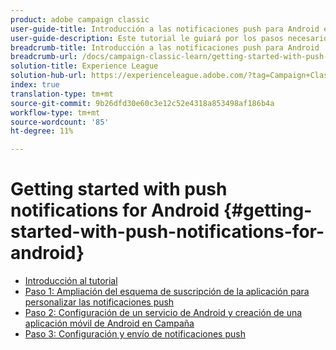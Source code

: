 ```yaml
---
product: adobe campaign classic
user-guide-title: Introducción a las notificaciones push para Android en Campaign Classic
user-guide-description: Este tutorial le guiará por los pasos necesarios para enviar notificaciones push de Adobe Campaign a una aplicación de Android.
breadcrumb-title: Introducción a las notificaciones push para Android
breadcrumb-url: /docs/campaign-classic-learn/getting-started-with-push-notifications-for-android/introduction.html
solution-title: Experience League
solution-hub-url: https://experienceleague.adobe.com/?tag=Campaign+Classic#recommended/solutions/campaign
index: true
translation-type: tm+mt
source-git-commit: 9b26dfd30e60c3e12c52e4318a853498af186b4a
workflow-type: tm+mt
source-wordcount: '85'
ht-degree: 11%

---
```



# Getting started with push notifications for Android {#getting-started-with-push-notifications-for-android}

+ [Introducción al tutorial](/help/tutorial-getting-started-with-push-notifications-for-android/introduction.md)
+ [Paso 1: Ampliación del esquema de suscripción de la aplicación para personalizar las notificaciones push](/help/tutorial-getting-started-with-push-notifications-for-android/extending-the-app-subscription-schema.md)
+ [Paso 2: Configuración de un servicio de Android y creación de una aplicación móvil de Android en Campaña](/help/tutorial-getting-started-with-push-notifications-for-android/configuring-an-android-service-in-campaign.md)
+ [Paso 3: Configuración y envío de notificaciones push](/help/tutorial-getting-started-with-push-notifications-for-android/configuring-and-sending-push-notifications.md)
